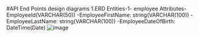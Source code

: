 #API End Points design diagrams
1.ERD
Entities-1- employee
Attributes-EmployeeId(VARCHAR(50))
                      -EmployeeFirstName: string(VARCHAR(100))
                      -EmployeeLastName: string(VARCHAR(100))
                      -EmployeeDateOfBirth: DateTime(Date)
![image](https://github.com/user-attachments/assets/809d4a40-169d-45c4-88dc-4b9ac8ac2a0a)



 

